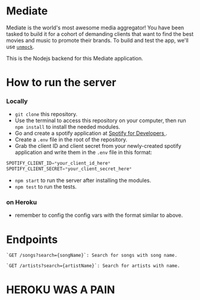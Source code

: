 # Mediate

Mediate is the world's most awesome media aggregator! You have been tasked to build it for a cohort of demanding clients that want to find the best movies and music to promote their brands. To build and test the app, we'll use [`unmock`](https://githutb.com/unmock/unmock-js).

This is the Nodejs backend for this Mediate application.

# How to run the server

### Locally

- `git clone` this repository.
- Use the terminal to access this repository on your computer, then run `npm install` to install the needed modules.
- Go and create a spotify application at [Spotify for Developers ](https://developer.spotify.com/).
- Create a `.env` file in the root of the repository.
- Grab the client ID and client secret from your newly-created spotify application and write them in the `.env` file in this format:

```javascript
SPOTIFY_CLIENT_ID=*your_client_id_here*
SPOTIFY_CLIENT_SECRET=*your_client_secret_here*
```

- `npm start` to run the server after installing the modules.
- `npm test` to run the tests.

### on Heroku

- remember to config the config vars with the format similar to above.

# Endpoints

    `GET /songs?search={songName}`: Search for songs with song name.

    `GET /artists?search={artistName}`: Search for artists with name.

# HEROKU WAS A PAIN
